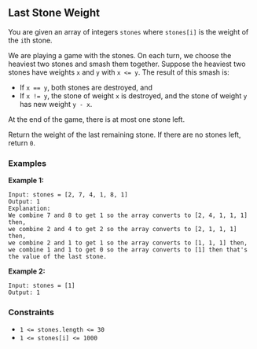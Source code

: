 ## Last Stone Weight

You are given an array of integers `stones` where `stones[i]` is the weight of the `i`th stone.

We are playing a game with the stones. On each turn, we choose the heaviest two stones and smash them together. Suppose the heaviest two stones have weights `x` and `y` with `x <= y`. The result of this smash is:

 * If `x == y`, both stones are destroyed, and
 * If `x != y`, the stone of weight `x` is destroyed, and the stone of weight `y` has new weight `y - x`.

At the end of the game, there is at most one stone left.

Return the weight of the last remaining stone. If there are no stones left, return `0`.

### Examples

**Example 1:**

```
Input: stones = [2, 7, 4, 1, 8, 1]
Output: 1
Explanation: 
We combine 7 and 8 to get 1 so the array converts to [2, 4, 1, 1, 1] then,
we combine 2 and 4 to get 2 so the array converts to [2, 1, 1, 1] then,
we combine 2 and 1 to get 1 so the array converts to [1, 1, 1] then,
we combine 1 and 1 to get 0 so the array converts to [1] then that's the value of the last stone.
```

**Example 2:**

```
Input: stones = [1]
Output: 1
```

### Constraints

- `1 <= stones.length <= 30`
- `1 <= stones[i] <= 1000`
